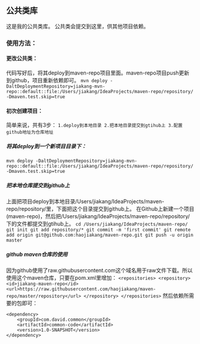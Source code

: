 ## 公共类库
这是我的公共类库。
公共类会提交到这里，供其他项目依赖。

### 使用方法：
#### 更改公共类：
代码写好后，将其deploy到maven-repo项目里面。maven-repo项目push更新到github，项目重新依赖即可。
``
mvn deploy -DaltDeploymentRepository=jiakang-mvn-repo::default::file:/Users/jiakang/IdeaProjects/maven-repo/repository/ -Dmaven.test.skip=true
``
#### 初次创建项目：
简单来说，共有3步：
``
1.deploy到本地目录
2.把本地目录提交到gtihub上
3.配置github地址为仓库地址
``
##### 将其deploy到一个新项目目录下：
``
mvn deploy -DaltDeploymentRepository=jiakang-mvn-repo::default::file:/Users/jiakang/IdeaProjects/maven-repo/repository/ -Dmaven.test.skip=true
``
##### 把本地仓库提交到github上
上面把项目deploy到本地目录/Users/jiakang/IdeaProjects/maven-repo/repository/里，下面把这个目录提交到github上。
在Github上新建一个项目(maven-repo)，然后把/Users/jiakang/IdeaProjects/maven-repo/repository/下的文件都提交到gtihub上。
``
cd /Users/jiakang/IdeaProjects/maven-repo/
git init
git add repository/*
git commit -m 'first commit'
git remote add origin git@github.com:haojiakang/maven-repo.git
git push -u origin master
``
##### github maven仓库的使用
因为github使用了raw.githubusercontent.com这个域名用于raw文件下载。所以使用这个maven仓库，只要在pom.xml里增加：
``
<repositories>
    <repository>
        <id>jiakang-maven-repo</id>
        <url>https://raw.githubusercontent.com/haojiakang/maven-repo/master/repository</url>
    </repository>
</repositories>
``
然后依赖所需要的包即可：
```
<dependency>
    <groupId>com.david.common</groupId>
    <artifactId>common-code</artifactId>
    <version>1.0-SNAPSHOT</version>
</dependency>
```